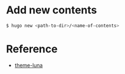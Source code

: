 # Add new contents

```bash
$ hugo new <path-to-dir>/<name-of-contents>
```

# Reference

- [theme-luna](https://github.com/Ice-Hazymoon/hugo-theme-luna/tree/master)
